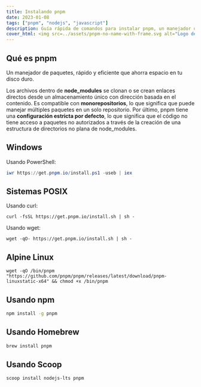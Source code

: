 ```yaml
---
title: Instalando pnpm
date: 2023-01-08
tags: ["pnpm", "nodejs", "javascript"]
description: Guía rápida de comandos para instalar pnpm, un manejador de paquetes, rápido y eficiente que ahorra espacio en tu disco duro.
cover_html: <img src=../assets/pnpm-no-name-with-frame.svg alt="Logo de pnpm" />
---
```


## Qué es pnpm

Un manejador de paquetes, rápido y eficiente que ahorra espacio en tu disco
duro.

Los archivos dentro de **node_modules** se clonan o se crean enlaces directos
desde un almacenamiento único con dirección basada en el contenido. Es
compatible con **monorepositorios**, lo que significa que puede manejar
múltiples paquetes en un solo repositorio. Por último, pnpm tiene una
**configuración estricta por defecto**, lo que significa que el código no tiene
acceso a paquetes no autorizados a través de la creación de una estructura de
directorios no plana de node_modules.

## Windows

Usando PowerShell:

```powershell
iwr https://get.pnpm.io/install.ps1 -useb | iex
```

## Sistemas POSIX

Usando curl:

```posix
curl -fsSL https://get.pnpm.io/install.sh | sh -
```

Usando wget:

```posix
wget -qO- https://get.pnpm.io/install.sh | sh -
```

## Alpine Linux

```linux
wget -qO /bin/pnpm "https://github.com/pnpm/pnpm/releases/latest/download/pnpm-linuxstatic-x64" && chmod +x /bin/pnpm
```

## Usando npm

```bash
npm install -g pnpm
```

## Usando Homebrew

```bash
brew install pnpm
```

## Usando Scoop

```bash
scoop install nodejs-lts pnpm
```
